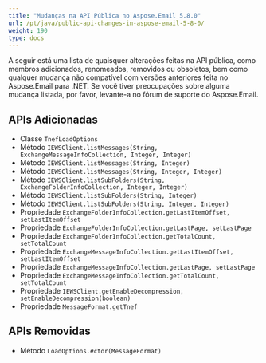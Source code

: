 ```yaml
---
title: "Mudanças na API Pública no Aspose.Email 5.8.0"
url: /pt/java/public-api-changes-in-aspose-email-5-8-0/
weight: 190
type: docs
---
```


A seguir está uma lista de quaisquer alterações feitas na API pública, como membros adicionados, renomeados, removidos ou obsoletos, bem como qualquer mudança não compatível com versões anteriores feita no Aspose.Email para .NET. Se você tiver preocupações sobre alguma mudança listada, por favor, levante-a no fórum de suporte do Aspose.Email.
## **APIs Adicionadas**
- Classe `TnefLoadOptions`
- Método `IEWSClient.listMessages(String, ExchangeMessageInfoCollection, Integer, Integer)`
- Método `IEWSClient.listMessages(String, Integer)`
- Método `IEWSClient.listMessages(String, Integer, Integer)`
- Método `IEWSClient.listSubFolders(String, ExchangeFolderInfoCollection, Integer, Integer)`
- Método `IEWSClient.listSubFolders(String, Integer)`
- Método `IEWSClient.listSubFolders(String, Integer, Integer)`
- Propriedade `ExchangeFolderInfoCollection.getLastItemOffset, setLastItemOffset`
- Propriedade `ExchangeFolderInfoCollection.getLastPage, setLastPage`
- Propriedade `ExchangeFolderInfoCollection.getTotalCount, setTotalCount`
- Propriedade `ExchangeMessageInfoCollection.getLastItemOffset, setLastItemOffset`
- Propriedade `ExchangeMessageInfoCollection.getLastPage, setLastPage`
- Propriedade `ExchangeMessageInfoCollection.getTotalCount, setTotalCount`
- Propriedade `IEWSClient.getEnableDecompression, setEnableDecompression(boolean)`
- Propriedade `MessageFormat.getTnef`
## **APIs Removidas**
- Método `LoadOptions.#ctor(MessageFormat)`